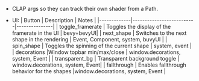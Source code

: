 - CLAP args so they can track their own shader from a Path.

- UI:
  | Button | Description | Notes |
  |-------------|--------------------------|---------------|
  | toggle_framerate | Toggles the display of the framerate in the UI | bevy+bevyUI|
  | next_shape | Switches to the next shape in the rendering | Event, Component, system, buvyUI |
  | spin_shape | Toggles the spinning of the current shape | system, event |
  | decorations |Window topbar min/max/close | window.decorations, system, Event |
  | transparent_bg | Transparent background toggle | window.decorations, system, Event|
  | fallthrough | Enables fallthrough behavior for the shapes |window.decorations, system, Event |
